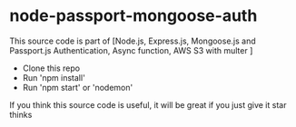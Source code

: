 # node-passport-mongoose-auth
This source code is part of [Node.js, Express.js, Mongoose.js and Passport.js Authentication, Async function, AWS S3 with multer ]

* Clone this repo
* Run 'npm install'
* Run 'npm start' or 'nodemon'

If you think this source code is useful, it will be great if you just give it star thinks